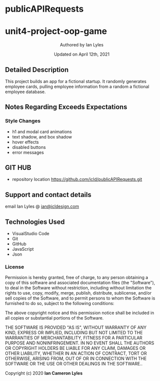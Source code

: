 # publicAPIRequests
# unit4-project-oop-game
 
<p align="center"> Authored by Ian Lyles</p>
<p align="center">Updated on April 12th, 2021</p>

## Detailed Description
This project builds an app for a fictional startup.  It randomly generates employee cards, pulling employee information from a random a fictional employee database.  

## Notes Regarding Exceeds Expectations
### Style Changes 
* h1 and modal card animations
* text shadow, and box shadow
* hover effects
* disabled buttons
* error messages


## GIT HUB
- repository location https://github.com/icld/publicAPIRequests.git

## Support and contact details
email Ian Lyles @ <ian@icldesign.com>

## Technologies Used

* VisualStudio Code
* Git
* GitHub
* JavaScript
* Json

### License
Permission is hereby granted, free of charge, to any person obtaining a copy of this software and associated documentation files (the "Software"), to deal in the Software without restriction, including without limitation the rights to use, copy, modify, merge, publish, distribute, sublicense, and/or sell copies of the Software, and to permit persons to whom the Software is furnished to do so, subject to the following conditions:

The above copyright notice and this permission notice shall be included in all copies or substantial portions of the Software.

THE SOFTWARE IS PROVIDED "AS IS", WITHOUT WARRANTY OF ANY KIND, EXPRESS OR IMPLIED, INCLUDING BUT NOT LIMITED TO THE WARRANTIES OF MERCHANTABILITY, FITNESS FOR A PARTICULAR PURPOSE AND NONINFRINGEMENT. IN NO EVENT SHALL THE AUTHORS OR COPYRIGHT HOLDERS BE LIABLE FOR ANY CLAIM, DAMAGES OR OTHER LIABILITY, WHETHER IN AN ACTION OF CONTRACT, TORT OR OTHERWISE, ARISING FROM, OUT OF OR IN CONNECTION WITH THE SOFTWARE OR THE USE OR OTHER DEALINGS IN THE SOFTWARE..

Copyright (c) 2020 **Ian Cameron Lyles**






